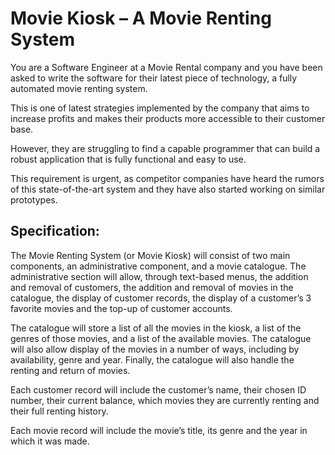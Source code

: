# Movie Kiosk – A Movie Renting System

You are a Software Engineer at a Movie Rental company and you
have been asked to write the software for their latest piece of
technology, a fully automated movie renting system.

This is one of latest strategies implemented by the company that
aims to increase profits and makes their products more accessible
to their customer base.

However, they are struggling to find a capable programmer that can
build a robust application that is fully functional and easy to use.

This requirement is urgent, as competitor companies have heard
the rumors of this state-of-the-art system and they have also started
working on similar prototypes.


## Specification:

The Movie Renting System (or Movie Kiosk) will consist of two main components, an administrative component, and a movie catalogue. 
The administrative section will allow, through text-based menus, the addition and removal of customers, the addition and removal of movies in the catalogue, the display of customer records, the display of a customer’s 3 favorite movies and the top-up of customer accounts. 

The catalogue will store a list of all the movies in the kiosk, a list of the genres of those movies, and a list of the available movies.  The catalogue will also allow display of the movies in a number of ways, including by availability, genre and year. Finally, the catalogue will also handle the renting and return of movies. 

Each customer record will include the customer’s name, their chosen ID number, their current balance, which movies they are currently renting and their full renting history. 

Each movie record will include the movie’s title, its genre and the year in which it was made.
